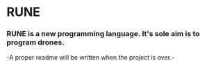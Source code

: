 # RUNE

### RUNE is a new programming language. It's sole aim is to program drones.

-A proper readme will be written when the project is over.-
